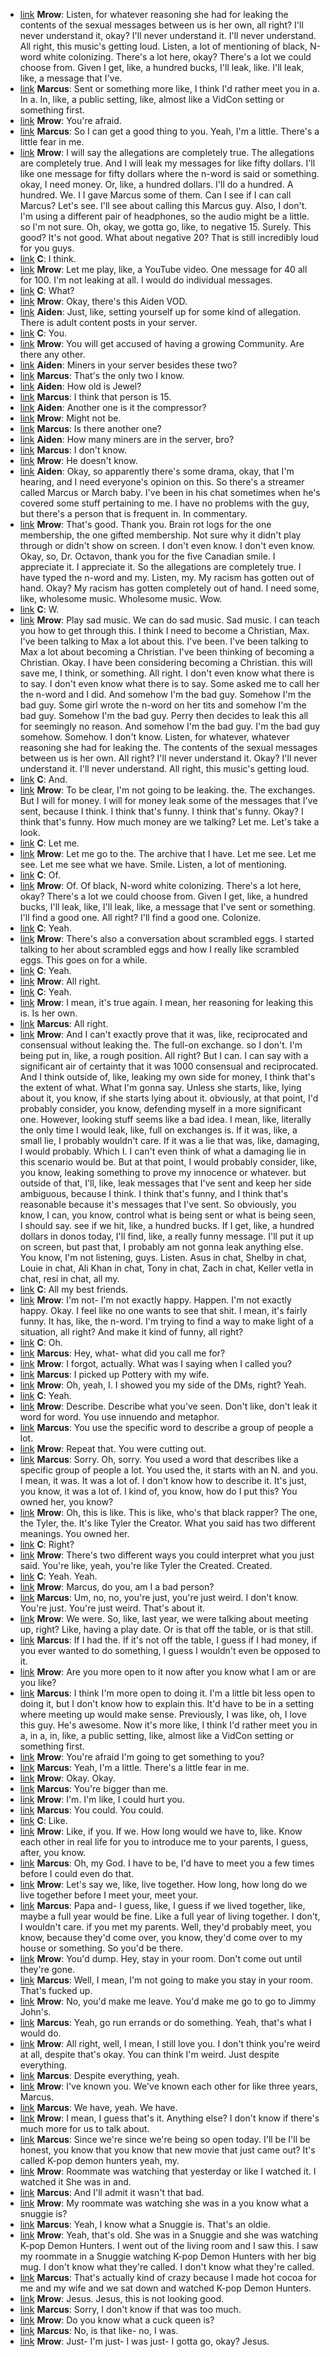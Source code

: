 - [link](youtube.com/watch?v=J7Rf9t9rPDI&t=0) **Mrow**: Listen, for whatever reasoning she had for leaking the contents of the sexual messages between us is her own, all right? I'll never understand it, okay? I'll never understand it. I'll never understand. All right, this music's getting loud. Listen, a lot of mentioning of black, N-word white colonizing. There's a lot here, okay? There's a lot we could choose from. Given I get, like, a hundred bucks, I'll leak, like. I'll leak, like, a message that I've.
- [link](youtube.com/watch?v=J7Rf9t9rPDI&t=40) **Marcus**: Sent or something more like, I think I'd rather meet you in a. In a. In, like, a public setting, like, almost like a VidCon setting or something first.
- [link](youtube.com/watch?v=J7Rf9t9rPDI&t=48) **Mrow**: You're afraid.
- [link](youtube.com/watch?v=J7Rf9t9rPDI&t=49) **Marcus**: So I can get a good thing to you. Yeah, I'm a little. There's a little fear in me.
- [link](youtube.com/watch?v=J7Rf9t9rPDI&t=62) **Mrow**: I will say the allegations are completely true. The allegations are completely true. And I will leak my messages for like fifty dollars. I'll like one message for fifty dollars where the n-word is said or something. okay, I need money. Or, like, a hundred dollars. I'll do a hundred. A hundred. We. I I gave Marcus some of them. Can I see if I can call Marcus? Let's see. I'll see about calling this Marcus guy. Also, I don't. I'm using a different pair of headphones, so the audio might be a little. so I'm not sure. Oh, okay, we gotta go, like, to negative 15. Surely. This good? It's not good. What about negative 20? That is still incredibly loud for you guys.
- [link](youtube.com/watch?v=J7Rf9t9rPDI&t=138) **C**: I think.
- [link](youtube.com/watch?v=J7Rf9t9rPDI&t=138) **Mrow**: Let me play, like, a YouTube video. One message for 40 all for 100. I'm not leaking at all. I would do individual messages.
- [link](youtube.com/watch?v=J7Rf9t9rPDI&t=159) **C**: What?
- [link](youtube.com/watch?v=J7Rf9t9rPDI&t=160) **Mrow**: Okay, there's this Aiden VOD.
- [link](youtube.com/watch?v=J7Rf9t9rPDI&t=162) **Aiden**: Just, like, setting yourself up for some kind of allegation. There is adult content posts in your server.
- [link](youtube.com/watch?v=J7Rf9t9rPDI&t=166) **C**: You.
- [link](youtube.com/watch?v=J7Rf9t9rPDI&t=166) **Mrow**: You will get accused of having a growing Community. Are there any other.
- [link](youtube.com/watch?v=J7Rf9t9rPDI&t=170) **Aiden**: Miners in your server besides these two?
- [link](youtube.com/watch?v=J7Rf9t9rPDI&t=172) **Marcus**: That's the only two I know.
- [link](youtube.com/watch?v=J7Rf9t9rPDI&t=173) **Aiden**: How old is Jewel?
- [link](youtube.com/watch?v=J7Rf9t9rPDI&t=175) **Marcus**: I think that person is 15.
- [link](youtube.com/watch?v=J7Rf9t9rPDI&t=177) **Aiden**: Another one is it the compressor?
- [link](youtube.com/watch?v=J7Rf9t9rPDI&t=179) **Mrow**: Might not be.
- [link](youtube.com/watch?v=J7Rf9t9rPDI&t=180) **Marcus**: Is there another one?
- [link](youtube.com/watch?v=J7Rf9t9rPDI&t=181) **Aiden**: How many miners are in the server, bro?
- [link](youtube.com/watch?v=J7Rf9t9rPDI&t=183) **Marcus**: I don't know.
- [link](youtube.com/watch?v=J7Rf9t9rPDI&t=185) **Mrow**: He doesn't know.
- [link](youtube.com/watch?v=J7Rf9t9rPDI&t=187) **Aiden**: Okay, so apparently there's some drama, okay, that I'm hearing, and I need everyone's opinion on this. So there's a streamer called Marcus or March baby. I've been in his chat sometimes when he's covered some stuff pertaining to me. I have no problems with the guy, but there's a person that is frequent in. In commentary.
- [link](youtube.com/watch?v=J7Rf9t9rPDI&t=207) **Mrow**: That's good. Thank you. Brain rot logs for the one membership, the one gifted membership. Not sure why it didn't play through or didn't show on screen. I don't even know. I don't even know. Okay, so, Dr. Octavon, thank you for the five Canadian smile. I appreciate it. I appreciate it. So the allegations are completely true. I have typed the n-word and my. Listen, my. My racism has gotten out of hand. Okay? My racism has gotten completely out of hand. I need some, like, wholesome music. Wholesome music. Wow.
- [link](youtube.com/watch?v=J7Rf9t9rPDI&t=271) **C**: W.
- [link](youtube.com/watch?v=J7Rf9t9rPDI&t=277) **Mrow**: Play sad music. We can do sad music. Sad music. I can teach you how to get through this. I think I need to become a Christian, Max. I've been talking to Max a lot about this. I've been. I've been talking to Max a lot about becoming a Christian. I've been thinking of becoming a Christian. Okay. I have been considering becoming a Christian. this will save me, I think, or something. All right. I don't even know what there is to say. I don't even know what there is to say. Some asked me to call her the n-word and I did. And somehow I'm the bad guy. Somehow I'm the bad guy. Some girl wrote the n-word on her tits and somehow I'm the bad guy. Somehow I'm the bad guy. Perry then decides to leak this all for seemingly no reason. And somehow I'm the bad guy. I'm the bad guy somehow. Somehow. I don't know. Listen, for whatever, whatever reasoning she had for leaking the. The contents of the sexual messages between us is her own. All right? I'll never understand it. Okay? I'll never understand it. I'll never understand. All right, this music's getting loud.
- [link](youtube.com/watch?v=J7Rf9t9rPDI&t=390) **C**: And.
- [link](youtube.com/watch?v=J7Rf9t9rPDI&t=390) **Mrow**: To be clear, I'm not going to be leaking. the. The exchanges. But I will for money. I will for money leak some of the messages that I've sent, because I think. I think that's funny. I think that's funny. Okay? I think that's funny. How much money are we talking? Let me. Let's take a look.
- [link](youtube.com/watch?v=J7Rf9t9rPDI&t=418) **C**: Let me.
- [link](youtube.com/watch?v=J7Rf9t9rPDI&t=418) **Mrow**: Let me go to the. The archive that I have. Let me see. Let me see. Let me see what we have. Smile. Listen, a lot of mentioning.
- [link](youtube.com/watch?v=J7Rf9t9rPDI&t=443) **C**: Of.
- [link](youtube.com/watch?v=J7Rf9t9rPDI&t=444) **Mrow**: Of. Of black, N-word white colonizing. There's a lot here, okay? There's a lot we could choose from. Given I get, like, a hundred bucks, I'll leak, like, I'll leak, like, a message that I've sent or something. I'll find a good one. All right? I'll find a good one. Colonize.
- [link](youtube.com/watch?v=J7Rf9t9rPDI&t=469) **C**: Yeah.
- [link](youtube.com/watch?v=J7Rf9t9rPDI&t=476) **Mrow**: There's also a conversation about scrambled eggs. I started talking to her about scrambled eggs and how I really like scrambled eggs. This goes on for a while.
- [link](youtube.com/watch?v=J7Rf9t9rPDI&t=504) **C**: Yeah.
- [link](youtube.com/watch?v=J7Rf9t9rPDI&t=504) **Mrow**: All right.
- [link](youtube.com/watch?v=J7Rf9t9rPDI&t=506) **C**: Yeah.
- [link](youtube.com/watch?v=J7Rf9t9rPDI&t=506) **Mrow**: I mean, it's true again. I mean, her reasoning for leaking this is. Is her own.
- [link](youtube.com/watch?v=J7Rf9t9rPDI&t=512) **Marcus**: All right.
- [link](youtube.com/watch?v=J7Rf9t9rPDI&t=513) **Mrow**: And I can't exactly prove that it was, like, reciprocated and consensual without leaking the. The full-on exchange. so I don't. I'm being put in, like, a rough position. All right? But I can. I can say with a significant air of certainty that it was 1000 consensual and reciprocated. And I think outside of, like, leaking my own side for money, I think that's the extent of what. What I'm gonna say. Unless she starts, like, lying about it, you know, if she starts lying about it. obviously, at that point, I'd probably consider, you know, defending myself in a more significant one. However, looking stuff seems like a bad idea. I mean, like, literally the only time I would leak, like, full on exchanges is. If it was, like, a small lie, I probably wouldn't care. If it was a lie that was, like, damaging, I would probably. Which I. I can't even think of what a damaging lie in this scenario would be. But at that point, I would probably consider, like, you know, leaking something to prove my innocence or whatever. but outside of that, I'll, like, leak messages that I've sent and keep her side ambiguous, because I think. I think that's funny, and I think that's reasonable because it's messages that I've sent. So obviously, you know, I can, you know, control what is being sent or what is being seen, I should say. see if we hit, like, a hundred bucks. If I get, like, a hundred dollars in donos today, I'll find, like, a really funny message. I'll put it up on screen, but past that, I probably am not gonna leak anything else. You know, I'm not listening, guys. Listen. Asus in chat, Shelby in chat, Louie in chat, Ali Khan in chat, Tony in chat, Zach in chat, Keller vetla in chat, resi in chat, all my.
- [link](youtube.com/watch?v=J7Rf9t9rPDI&t=654) **C**: All my best friends.
- [link](youtube.com/watch?v=J7Rf9t9rPDI&t=654) **Mrow**: I'm not- I'm not exactly happy. Happen. I'm not exactly happy. Okay. I feel like no one wants to see that shit. I mean, it's fairly funny. It has, like, the n-word. I'm trying to find a way to make light of a situation, all right? And make it kind of funny, all right?
- [link](youtube.com/watch?v=J7Rf9t9rPDI&t=676) **C**: Oh.
- [link](youtube.com/watch?v=J7Rf9t9rPDI&t=678) **Marcus**: Hey, what- what did you call me for?
- [link](youtube.com/watch?v=J7Rf9t9rPDI&t=682) **Mrow**: I forgot, actually. What was I saying when I called you?
- [link](youtube.com/watch?v=J7Rf9t9rPDI&t=693) **Marcus**: I picked up Pottery with my wife.
- [link](youtube.com/watch?v=J7Rf9t9rPDI&t=696) **Mrow**: Oh, yeah, I. I showed you my side of the DMs, right? Yeah.
- [link](youtube.com/watch?v=J7Rf9t9rPDI&t=701) **C**: Yeah.
- [link](youtube.com/watch?v=J7Rf9t9rPDI&t=704) **Mrow**: Describe. Describe what you've seen. Don't like, don't leak it word for word. You use innuendo and metaphor.
- [link](youtube.com/watch?v=J7Rf9t9rPDI&t=712) **Marcus**: You use the specific word to describe a group of people a lot.
- [link](youtube.com/watch?v=J7Rf9t9rPDI&t=718) **Mrow**: Repeat that. You were cutting out.
- [link](youtube.com/watch?v=J7Rf9t9rPDI&t=719) **Marcus**: Sorry. Oh, sorry. You used a word that describes like a specific group of people a lot. You used the, it starts with an N. and you. I mean, it was. It was a lot of. I don't know how to describe it. It's just, you know, it was a lot of. I kind of, you know, how do I put this? You owned her, you know?
- [link](youtube.com/watch?v=J7Rf9t9rPDI&t=750) **Mrow**: Oh, this is like. This is like, who's that black rapper? The one, the Tyler, the. It's like Tyler the Creator. What you said has two different meanings. You owned her.
- [link](youtube.com/watch?v=J7Rf9t9rPDI&t=762) **C**: Right?
- [link](youtube.com/watch?v=J7Rf9t9rPDI&t=763) **Mrow**: There's two different ways you could interpret what you just said. You're like, yeah, you're like Tyler the Created. Created.
- [link](youtube.com/watch?v=J7Rf9t9rPDI&t=771) **C**: Yeah. Yeah.
- [link](youtube.com/watch?v=J7Rf9t9rPDI&t=776) **Mrow**: Marcus, do you, am I a bad person?
- [link](youtube.com/watch?v=J7Rf9t9rPDI&t=782) **Marcus**: Um, no, no, you're just, you're just weird. I don't know. You're just. You're just weird. That's about it.
- [link](youtube.com/watch?v=J7Rf9t9rPDI&t=793) **Mrow**: We were. So, like, last year, we were talking about meeting up, right? Like, having a play date. Or is that off the table, or is that still.
- [link](youtube.com/watch?v=J7Rf9t9rPDI&t=803) **Marcus**: If I had the. If it's not off the table, I guess if I had money, if you ever wanted to do something, I guess I wouldn't even be opposed to it.
- [link](youtube.com/watch?v=J7Rf9t9rPDI&t=814) **Mrow**: Are you more open to it now after you know what I am or are you like?
- [link](youtube.com/watch?v=J7Rf9t9rPDI&t=819) **Marcus**: I think I'm more open to doing it. I'm a little bit less open to doing it, but I don't know how to explain this. It'd have to be in a setting where meeting up would make sense. Previously, I was like, oh, I love this guy. He's awesome. Now it's more like, I think I'd rather meet you in a, in a, in, like, a public setting, like, almost like a VidCon setting or something first.
- [link](youtube.com/watch?v=J7Rf9t9rPDI&t=845) **Mrow**: You're afraid I'm going to get something to you?
- [link](youtube.com/watch?v=J7Rf9t9rPDI&t=847) **Marcus**: Yeah, I'm a little. There's a little fear in me.
- [link](youtube.com/watch?v=J7Rf9t9rPDI&t=851) **Mrow**: Okay. Okay.
- [link](youtube.com/watch?v=J7Rf9t9rPDI&t=853) **Marcus**: You're bigger than me.
- [link](youtube.com/watch?v=J7Rf9t9rPDI&t=855) **Mrow**: I'm. I'm like, I could hurt you.
- [link](youtube.com/watch?v=J7Rf9t9rPDI&t=857) **Marcus**: You could. You could.
- [link](youtube.com/watch?v=J7Rf9t9rPDI&t=862) **C**: Like.
- [link](youtube.com/watch?v=J7Rf9t9rPDI&t=863) **Mrow**: Like, if you. If we. How long would we have to, like. Know each other in real life for you to introduce me to your parents, I guess, after, you know.
- [link](youtube.com/watch?v=J7Rf9t9rPDI&t=873) **Marcus**: Oh, my God. I have to be, I'd have to meet you a few times before I could even do that.
- [link](youtube.com/watch?v=J7Rf9t9rPDI&t=882) **Mrow**: Let's say we, like, live together. How long, how long do we live together before I meet your, meet your.
- [link](youtube.com/watch?v=J7Rf9t9rPDI&t=887) **Marcus**: Papa and- I guess, like, I guess if we lived together, like, maybe a full year would be fine. Like a full year of living together. I don't, I wouldn't care. if you met my parents. Well, they'd probably meet, you know, because they'd come over, you know, they'd come over to my house or something. So you'd be there.
- [link](youtube.com/watch?v=J7Rf9t9rPDI&t=904) **Mrow**: You'd dump. Hey, stay in your room. Don't come out until they're gone.
- [link](youtube.com/watch?v=J7Rf9t9rPDI&t=909) **Marcus**: Well, I mean, I'm not going to make you stay in your room. That's fucked up.
- [link](youtube.com/watch?v=J7Rf9t9rPDI&t=913) **Mrow**: No, you'd make me leave. You'd make me go to go to Jimmy John's.
- [link](youtube.com/watch?v=J7Rf9t9rPDI&t=916) **Marcus**: Yeah, go run errands or do something. Yeah, that's what I would do.
- [link](youtube.com/watch?v=J7Rf9t9rPDI&t=921) **Mrow**: All right, well, I mean, I still love you. I don't think you're weird at all, despite that's okay. You can think I'm weird. Just despite everything.
- [link](youtube.com/watch?v=J7Rf9t9rPDI&t=934) **Marcus**: Despite everything, yeah.
- [link](youtube.com/watch?v=J7Rf9t9rPDI&t=936) **Mrow**: I've known you. We've known each other for like three years, Marcus.
- [link](youtube.com/watch?v=J7Rf9t9rPDI&t=940) **Marcus**: We have, yeah. We have.
- [link](youtube.com/watch?v=J7Rf9t9rPDI&t=945) **Mrow**: I mean, I guess that's it. Anything else? I don't know if there's much more for us to talk about.
- [link](youtube.com/watch?v=J7Rf9t9rPDI&t=950) **Marcus**: Since we're since we're being so open today. I'll be I'll be honest, you know that you know that new movie that just came out? It's called K-pop demon hunters yeah, my.
- [link](youtube.com/watch?v=J7Rf9t9rPDI&t=961) **Mrow**: Roommate was watching that yesterday or like I watched it. I watched it She was in and.
- [link](youtube.com/watch?v=J7Rf9t9rPDI&t=968) **Marcus**: And I'll admit it wasn't that bad.
- [link](youtube.com/watch?v=J7Rf9t9rPDI&t=971) **Mrow**: My roommate was watching she was in a you know what a snuggie is?
- [link](youtube.com/watch?v=J7Rf9t9rPDI&t=976) **Marcus**: Yeah, I know what a Snuggie is. That's an oldie.
- [link](youtube.com/watch?v=J7Rf9t9rPDI&t=979) **Mrow**: Yeah, that's old. She was in a Snuggie and she was watching K-pop Demon Hunters. I went out of the living room and I saw this. I saw my roommate in a Snuggie watching K-pop Demon Hunters with her big mug. I don't know what they're called. I don't know what they're called.
- [link](youtube.com/watch?v=J7Rf9t9rPDI&t=995) **Marcus**: That's actually kind of crazy because I made hot cocoa for me and my wife and we sat down and watched K-pop Demon Hunters.
- [link](youtube.com/watch?v=J7Rf9t9rPDI&t=1004) **Mrow**: Jesus. Jesus, this is not looking good.
- [link](youtube.com/watch?v=J7Rf9t9rPDI&t=1009) **Marcus**: Sorry, I don't know if that was too much.
- [link](youtube.com/watch?v=J7Rf9t9rPDI&t=1011) **Mrow**: Do you know what a cuck queen is?
- [link](youtube.com/watch?v=J7Rf9t9rPDI&t=1016) **Marcus**: No, is that like- no, I was.
- [link](youtube.com/watch?v=J7Rf9t9rPDI&t=1020) **Mrow**: Just- I'm just- I was just- I gotta go, okay? Jesus.
